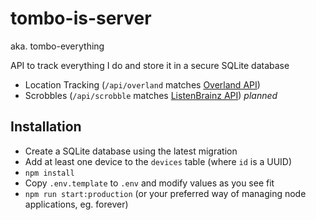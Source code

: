 # tombo-is-server

aka. tombo-everything

API to track everything I do and store it in a secure SQLite database

* Location Tracking (`/api/overland` matches [Overland API](https://github.com/aaronpk/Overland-iOS#api))
* Scrobbles (`/api/scrobble` matches [ListenBrainz API](https://listenbrainz-server.readthedocs.io/en/latest/dev/api.html)) _planned_

## Installation

* Create a SQLite database using the latest migration
* Add at least one device to the `devices` table (where `id` is a UUID)
* `npm install`
* Copy `.env.template` to `.env` and modify values as you see fit
* `npm run start:production` (or your preferred way of managing node applications, eg. forever)
